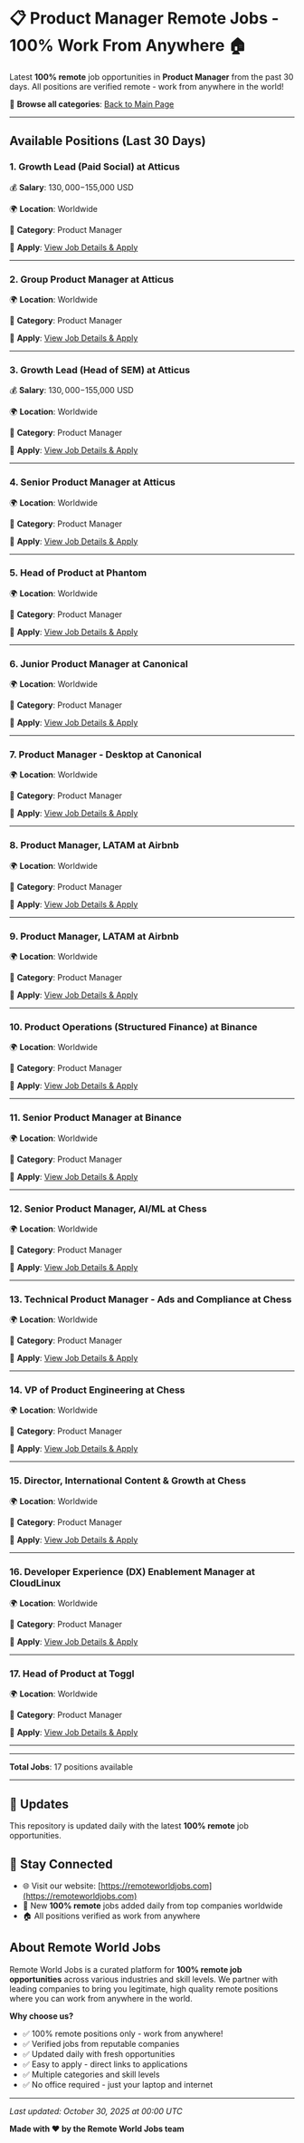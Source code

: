 # 📋 Product Manager Remote Jobs - 100% Work From Anywhere 🏠

Latest **100% remote** job opportunities in **Product Manager** from the past 30 days. All positions are verified remote - work from anywhere in the world!

🔗 **Browse all categories**: [Back to Main Page](README.md)

---

## Available Positions (Last 30 Days)

### 1. Growth Lead (Paid Social) at Atticus

💰 **Salary**: $130,000-$155,000 USD

🌍 **Location**: Worldwide

📍 **Category**: Product Manager

🔗 **Apply**: [View Job Details & Apply](https://remoteworldjobs.com/growth-lead-remote-atticus)

---

### 2. Group Product Manager at Atticus

🌍 **Location**: Worldwide

📍 **Category**: Product Manager

🔗 **Apply**: [View Job Details & Apply](https://remoteworldjobs.com/group-product-manager-atticus)

---

### 3. Growth Lead (Head of SEM) at Atticus

💰 **Salary**: $130,000-$155,000 USD

🌍 **Location**: Worldwide

📍 **Category**: Product Manager

🔗 **Apply**: [View Job Details & Apply](https://remoteworldjobs.com/growth-lead-atticus)

---

### 4. Senior Product Manager at Atticus

🌍 **Location**: Worldwide

📍 **Category**: Product Manager

🔗 **Apply**: [View Job Details & Apply](https://remoteworldjobs.com/senior-product-manager-atticus)

---

### 5. Head of Product at Phantom

🌍 **Location**: Worldwide

📍 **Category**: Product Manager

🔗 **Apply**: [View Job Details & Apply](https://remoteworldjobs.com/head-of-product-pantom)

---

### 6. Junior Product Manager at Canonical

🌍 **Location**: Worldwide

📍 **Category**: Product Manager

🔗 **Apply**: [View Job Details & Apply](https://remoteworldjobs.com/junior-product-manager-canonical)

---

### 7. Product Manager - Desktop at Canonical

🌍 **Location**: Worldwide

📍 **Category**: Product Manager

🔗 **Apply**: [View Job Details & Apply](https://remoteworldjobs.com/product-manager-desktop-canonical)

---

### 8. Product Manager, LATAM at Airbnb

🌍 **Location**: Worldwide

📍 **Category**: Product Manager

🔗 **Apply**: [View Job Details & Apply](https://remoteworldjobs.com/product-manager-latam-sao-paulo-airbnb)

---

### 9. Product Manager, LATAM at Airbnb

🌍 **Location**: Worldwide

📍 **Category**: Product Manager

🔗 **Apply**: [View Job Details & Apply](https://remoteworldjobs.com/product-manager-latam-airbnb)

---

### 10. Product Operations (Structured Finance) at Binance

🌍 **Location**: Worldwide

📍 **Category**: Product Manager

🔗 **Apply**: [View Job Details & Apply](https://remoteworldjobs.com/product-operations-binance)

---

### 11. Senior Product Manager at Binance

🌍 **Location**: Worldwide

📍 **Category**: Product Manager

🔗 **Apply**: [View Job Details & Apply](https://remoteworldjobs.com/senior-product-manager-binance)

---

### 12. Senior Product Manager, AI/ML at Chess

🌍 **Location**: Worldwide

📍 **Category**: Product Manager

🔗 **Apply**: [View Job Details & Apply](https://remoteworldjobs.com/senior-product-manager-ai-ml-chess)

---

### 13. Technical Product Manager - Ads and Compliance at Chess

🌍 **Location**: Worldwide

📍 **Category**: Product Manager

🔗 **Apply**: [View Job Details & Apply](https://remoteworldjobs.com/technical-product-manager-ads-and-compliance-chess)

---

### 14. VP of Product Engineering at Chess

🌍 **Location**: Worldwide

📍 **Category**: Product Manager

🔗 **Apply**: [View Job Details & Apply](https://remoteworldjobs.com/vp-of-product-engineering-chess)

---

### 15. Director, International Content & Growth at Chess

🌍 **Location**: Worldwide

📍 **Category**: Product Manager

🔗 **Apply**: [View Job Details & Apply](https://remoteworldjobs.com/director-international-content-growth-chess)

---

### 16. Developer Experience (DX) Enablement Manager at CloudLinux

🌍 **Location**: Worldwide

📍 **Category**: Product Manager

🔗 **Apply**: [View Job Details & Apply](https://remoteworldjobs.com/developer-experienceenablement-manager-cloudlinux)

---

### 17. Head of Product at Toggl

🌍 **Location**: Worldwide

📍 **Category**: Product Manager

🔗 **Apply**: [View Job Details & Apply](https://remoteworldjobs.com/head-of-product-toggl)

---


---

**Total Jobs**: 17 positions available

---

## 🔄 Updates

This repository is updated daily with the latest **100% remote** job opportunities.

## 📧 Stay Connected

- 🌐 Visit our website: [https://remoteworldjobs.com](https://remoteworldjobs.com)
- 💼 New **100% remote** jobs added daily from top companies worldwide
- 🏠 All positions verified as work from anywhere

## About Remote World Jobs

Remote World Jobs is a curated platform for **100% remote job opportunities** across various industries and skill levels. We partner with leading companies to bring you legitimate, high quality remote positions where you can work from anywhere in the world.

**Why choose us?**
- ✅ 100% remote positions only - work from anywhere!
- ✅ Verified jobs from reputable companies
- ✅ Updated daily with fresh opportunities
- ✅ Easy to apply - direct links to applications
- ✅ Multiple categories and skill levels
- ✅ No office required - just your laptop and internet

---

_Last updated: October 30, 2025 at 00:00 UTC_

**Made with ❤️ by the Remote World Jobs team**
